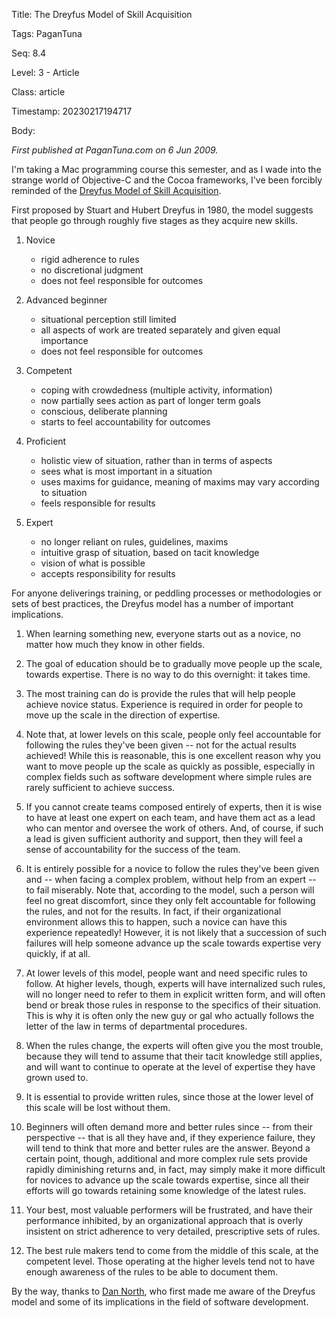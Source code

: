 Title:  The Dreyfus Model of Skill Acquisition

Tags:   PaganTuna

Seq:    8.4

Level:  3 - Article

Class:  article

Timestamp: 20230217194717

Body:

*First published at PaganTuna.com on 6 Jun 2009.*

I'm taking a Mac programming course this semester, and as I wade into the strange world of Objective-C and the Cocoa frameworks, I've been forcibly reminded of the [Dreyfus Model of Skill Acquisition][dreyfus-model]. 

First proposed by Stuart and Hubert Dreyfus in 1980, the model suggests that people go through roughly five stages as they acquire new skills.

1. Novice

	* rigid adherence to rules
	* no discretional judgment
	* does not feel responsible for outcomes

2. Advanced beginner

	* situational perception still limited
	* all aspects of work are treated separately and given equal importance
	* does not feel responsible for outcomes

3. Competent

	* coping with crowdedness (multiple activity, information)
	* now partially sees action as part of longer term goals
	* conscious, deliberate planning
	* starts to feel accountability for outcomes

4. Proficient

	* holistic view of situation, rather than in terms of aspects
	* sees what is most important in a situation
	* uses maxims for guidance, meaning of maxims may vary according to situation
	* feels responsible for results

5. Expert

	* no longer reliant on rules, guidelines, maxims
	* intuitive grasp of situation, based on tacit knowledge
	* vision of what is possible
	* accepts responsibility for results

For anyone deliverings training, or peddling processes or methodologies or sets of best practices, the Dreyfus model has a number of important implications.

1. When learning something new, everyone starts out as a novice, no matter how much they know in other fields. 

2. The goal of education should be to gradually move people up the scale, towards expertise. There is no way to do this overnight: it takes time. 

3. The most training can do is provide the rules that will help people achieve novice status. Experience is required in order for people to move up the scale in the direction of expertise. 

4. Note that, at lower levels on this scale, people only feel accountable for following the rules they've been given -- not for the actual results achieved! While this is reasonable, this is one excellent reason why you want to move people up the scale as quickly as possible, especially in complex fields such as software development where simple rules are rarely sufficient to achieve success. 

5. If you cannot create teams composed entirely of experts, then it is wise to have at least one expert on each team, and have them act as a lead who can mentor and oversee the work of others. And, of course, if such a lead is given sufficient authority and support, then they will feel a sense of accountability for the success of the team. 

6. It is entirely possible for a novice to follow the rules they've been given and -- when facing a complex problem, without help from an expert -- to fail miserably. Note that, according to the model, such a person will feel no great discomfort, since they only felt accountable for following the rules, and not for the results. In fact, if their organizational environment allows this to happen, such a novice can have this experience repeatedly! However, it is not likely that a succession of such failures will help someone advance up the scale towards expertise very quickly, if at all. 

7. At lower levels of this model, people want and need specific rules to follow. At higher levels, though, experts will have internalized such rules, will no longer need to refer to them in explicit written form, and will often bend or break those rules in response to the specifics of their situation. This is why it is often only the new guy or gal who actually follows the letter of the law in terms of departmental procedures. 

8. When the rules change, the experts will often give you the most trouble, because they will tend to assume that their tacit knowledge still applies, and will want to continue to operate at the level of expertise they have grown used to. 

9. It is essential to provide written rules, since those at the lower level of this scale will be lost without them. 

10. Beginners will often demand more and better rules since -- from their perspective -- that is all they have and, if they experience failure, they will tend to think that more and better rules are the answer. Beyond a certain point, though, additional and more complex rule sets provide rapidly diminishing returns and, in fact, may simply make it more difficult for novices to advance up the scale towards expertise, since all their efforts will go towards retaining some knowledge of the latest rules. 

11. Your best, most valuable performers will be frustrated, and have their performance inhibited, by an organizational approach that is overly insistent on strict adherence to very detailed, prescriptive sets of rules. 

12. The best rule makers tend to come from the middle of this scale, at the competent level. Those operating at the higher levels tend not to have enough awareness of the rules to be able to document them. 

By the way, thanks to [Dan North][north], who first made me aware of the Dreyfus model and some of its implications in the field of software development. 

[dreyfus-model]: http://en.wikipedia.org/wiki/Dreyfus_model_of_skill_acquisition
[north]: http://www.infoq.com/articles/better-best-practices
[new-guy]: the-documentation-dilemma.html
